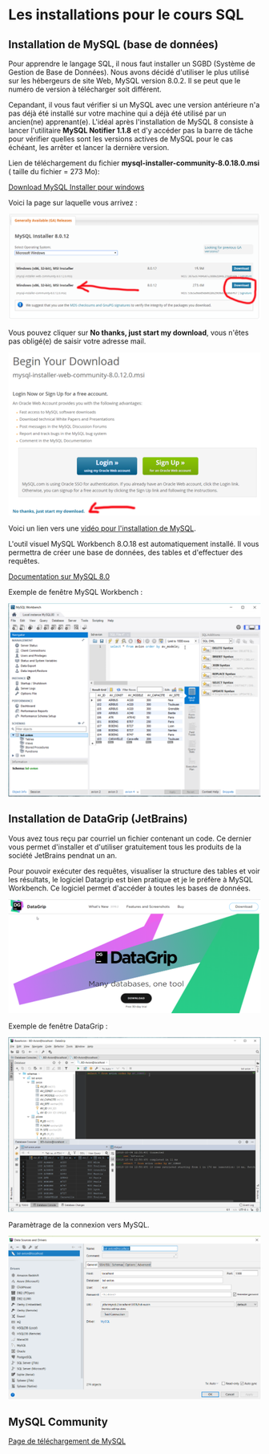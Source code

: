 # Les installations pour le cours SQL

## Installation de MySQL (base de données)

Pour apprendre le langage SQL, il nous faut installer un SGBD (Système de Gestion de Base de Données). Nous avons décidé d'utiliser le plus utilisé sur les hébergeurs de site Web, MySQL version 8.0.2. Il se peut que le numéro de version à télécharger soit différent.

Cepandant, il vous faut vérifier si un MySQL avec une version antérieure n'a pas déjà été installé sur votre machine qui a déjà été utilisé par un ancien(ne) apprenant(e). L'idéal après l'installation de MySQL 8 consiste à lancer l'utilitaire **MySQL Notifier 1.1.8** et d'y accéder pas la barre de tâche pour vérifier quelles sont les versions actives de MySQL pour le cas échéant, les arrêter et lancer la dernière version.

Lien de téléchargement du fichier **mysql-installer-community-8.0.18.0.msi** ( taille du fichier = 273 Mo):

[Download MySQL Installer pour windows](https://dev.mysql.com/downloads/installer/)

Voici la page sur laquelle vous arrivez :

![telechargement-MySQL](../images/telechargement-MySQL.png)

Vous pouvez cliquer sur **No thanks, just start my download**, vous n'êtes pas obligé(e) de saisir votre adresse mail.

![telechargement-MySQL](../images/telechargement-begin.png)

Voici un lien vers une [vidéo pour l'installation de MySQL](http://www.tomshardware.co.uk/faq/id-3682255/install-mysql-windows.html).

L'outil visuel MySQL Workbench 8.O.18 est automatiquement installé. Il vous permettra de créer une base de données, des tables et d'effectuer des requêtes.

[Documentation sur MySQL 8.0](https://dev.mysql.com/doc/refman/8.0/en/)

Exemple de fenêtre MySQL Workbench :

![telechargement-MySQL](../images/fenetre-mysql-workbench.png)

## Installation de DataGrip (JetBrains)

Vous avez tous reçu par courriel un fichier contenant un code. Ce dernier vous permet d'installer et d'utiliser gratuitement tous les produits de la société JetBrains pendnat un an.

Pour pouvoir exécuter des requêtes, visualiser la structure des tables et voir les résultats, le logiciel Datagrip est bien pratique et je le préfère à MySQL Workbench. Ce logiciel permet d'accéder à toutes les bases de données.

![Lien de téléchargement](../images/datagrip-jetbrains.png)

Exemple de fenêtre DataGrip :

![telechargement-MySQL](../images/fenetre-exemple-datagrip.png)

Paramètrage de la connexion vers MySQL.

![parametrage-datagrip.png](../images/parametrage-datagrip.png)

## MySQL Community

[Page de téléchargement de MySQL](https://dev.mysql.com/downloads/)